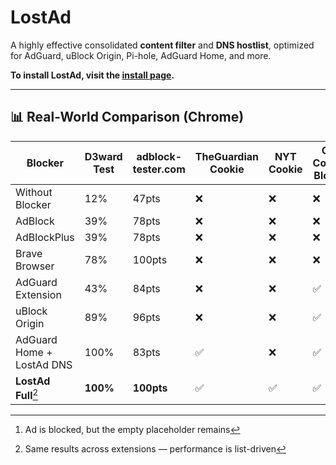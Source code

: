 # LostAd

A highly effective consolidated **content filter** and **DNS hostlist**, optimized for AdGuard, uBlock Origin, Pi-hole, AdGuard Home, and more.

**To install LostAd, visit the [install page](https://adblock.lostinthe.cloud/install.html).**

---

## 📊 Real-World Comparison (Chrome)

| Blocker                                 | D3ward Test | adblock-tester.com | TheGuardian Cookie | NYT Cookie | CYB Content Blocker | CYB Adblock Detector | CYB Alternate Content |
|-----------------------------------------|-------------|---------------------|---------------------|------------|----------------------|------------------------|------------------------|
| Without Blocker                         | 12%         | 47pts               | ❌                  | ❌         | ❌                   | ❌                     | ❌                     |
| AdBlock                                 | 39%         | 78pts               | ❌                  | ❌         | ❌                   | ❌                     | ❌                     |
| AdBlockPlus                             | 39%         | 78pts               | ❌                  | ❌         | ❌                   | ❌                     | ❌                     |
| Brave Browser                           | 78%         | 100pts              | ❌                  | ❌         | ❌                   | ❌                     | ❌                     |
| AdGuard Extension                       | 43%         | 84pts               | ❌                  | ❌         | ✅                   | ❌                     | ✅                     |
| uBlock Origin                           | 89%         | 96pts               | ❌                  | ❌         | ✅                   | ❌                     | ✅                     |
| AdGuard Home + LostAd DNS               | 100%        | 83pts               | ✅                  | ❌         | ✅                   | ✅                     | ✅[^1]                 |
| **LostAd Full**[^2]                     | **100%**    | **100pts**          | ✅                  | ✅         | ✅                   | ✅                     | ✅                     |

[^1]: Ad is blocked, but the empty placeholder remains
[^2]: Same results across extensions — performance is list-driven
